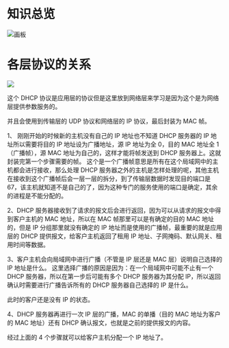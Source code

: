 # 知识总览
![画板](https://cdn.nlark.com/yuque/0/2025/jpeg/48073730/1739411088293-35c1276f-661e-4816-8b6a-7d53fe369342.jpeg)

# 各层协议的关系
![](https://cdn.nlark.com/yuque/0/2025/png/48073730/1739369813025-7253f834-99ab-4a41-b255-be020ad99076.png)

这个 DHCP 协议是应用层的协议但是这里放到网络层来学习是因为这个是为网络层提供参数服务的。  

并且会使用到传输层的 UDP 协议和网络层的 IP 协议，最后封装为 MAC 帧。



1、 刚刚开始的时候新的主机没有自己的 IP 地址也不知道 DHCP 服务器的 IP 地址所以需要将目的 IP 地址设为广播地址，源 IP 地址为全 0，目的 MAC 地址全 1（广播帧），源 MAC 地址为自己的，这样才能将帧发送到 DHCP 服务器上。这就封装完第一个步骤需要的帧。
这个是一个广播帧意思是所有在这个局域网中的主机都会进行接收，那么处理 DHCP 服务器之外的主机是怎样处理的呢，其他主机在接收到这个广播帧后会一层一层的拆分，到了传输层数据时发现目的端口是 67，该主机就知道不是自己的了，因为这种专门的服务使用的端口是确定，其余的进程是不能分配的。

2、DHCP 服务器接收到了请求的报文后会进行返回，因为可以从请求的报文中得到客户主机的 MAC 地址，所以在 MAC 帧那里可以是有确定的目的 MAC 地址的，但是 IP 分组那里就没有确定的 IP 地址而是使用的广播帧，最重要的就是应用层的 DHCP 提供报文，给客户主机返回了租用 IP 地址、子网掩码、默认网关、租用时间等数据。

3、客户主机会向局域网中进行广播（不管是 IP 层还是 MAC 层）说明自己选择的 IP 地址是什么。
这里选择广播的原因是因为：在一个局域网中可能不止有一个 DHCP 服务器，所以在第一步后可能有多个 DHCP 服务器为其分配 IP，所以返回确认时需要进行广播告诉所有的 DHCP 服务器自己选择的 IP 是什么。

此时的客户还是没有 IP 的状态。

4、DHCP 服务器再进行一次 IP 层的广播，MAC 的单播（目的 MAC 地址为客户的 MAC 地址）还有 DHCP 确认报文，也就是之前的提供报文的内容。



经过上面的 4 个步骤就可以给客户主机分配一个 IP 地址了。






